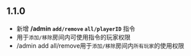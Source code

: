 ## 1.1.0
  - 新增 **/admin `add/remove` `all/playerID`** 指令
   - 用于`添加/移除`房间内可使用指令的玩家权限
   - /admin add all/remove用于`添加/移除`房间内`所有玩家`的使用权限
